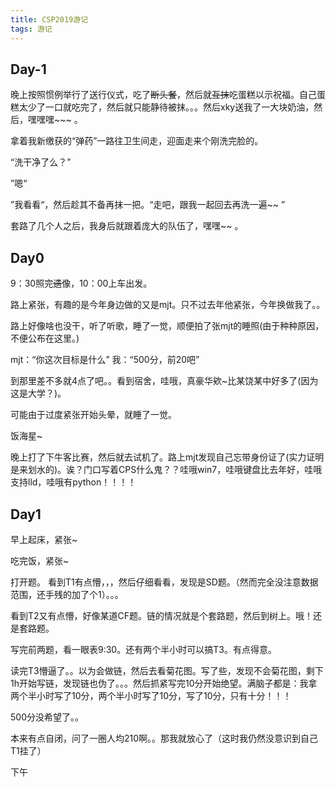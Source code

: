 ```yaml
---
title: CSP2019游记
tags: 游记
---
```


## Day-1

晚上按照惯例举行了送行仪式，吃了~~断头餐~~，然后就~~互抹~~吃蛋糕以示祝福。自己蛋糕太少了一口就吃完了，然后就只能静待被抹。。。然后xky送我了一大块奶油，然后，嘿嘿嘿~~~ 。

拿着我新缴获的“弹药”一路往卫生间走，迎面走来个刚洗完脸的。

“洗干净了么？”

”嗯“

”我看看“，然后趁其不备再抹一把。“走吧，跟我一起回去再洗一遍~~ ”

套路了几个人之后，我身后就跟着庞大的队伍了，嘿嘿~~ 。

## Day0

9：30照完~~遗~~像，10：00上车出发。

路上紧张，有趣的是今年身边做的又是mjt。只不过去年他紧张，今年换做我了。。

路上好像啥也没干，听了听歌，睡了一觉，顺便拍了张mjt的睡照(由于种种原因，不便公布在这里。)

mjt：“你这次目标是什么”
我：“500分，前20吧”

到那里差不多就4点了吧。。看到宿舍，哇哦，真豪华欸~比某饶某中好多了(因为这是大学？)。

可能由于过度紧张开始头晕，就睡了一觉。

饭海星~

晚上打了下牛客比赛，然后就去试机了。路上mjt发现自己忘带身份证了(实力证明是来划水的)。诶？门口写着CPS什么鬼？？哇哦win7，哇哦键盘比去年好，哇哦支持lld，哇哦有python！！！！

## Day1

早上起床，紧张~

吃完饭，紧张~

打开题。
看到T1有点懵，，，然后仔细看看，发现是SD题。（然而完全没注意数据范围，还手残的加了个1）。。。

看到T2又有点懵，好像某道CF题。链的情况就是个套路题，然后到树上。哦！还是套路题。

写完前两题，看一眼表9:30。还有两个半小时可以搞T3。有点得意。

读完T3懵逼了。。以为会做链，然后去看菊花图。写了些，发现不会菊花图，剩下1h开始写链，发现链也伪了。。。然后抓紧写完10分开始绝望。满脑子都是：我拿两个半小时写了10分，两个半小时写了10分，写了10分，只有十分！！！

500分没希望了。。

本来有点自闭，问了一圈人均210啊。。那我就放心了（这时我仍然没意识到自己T1挂了）

下午